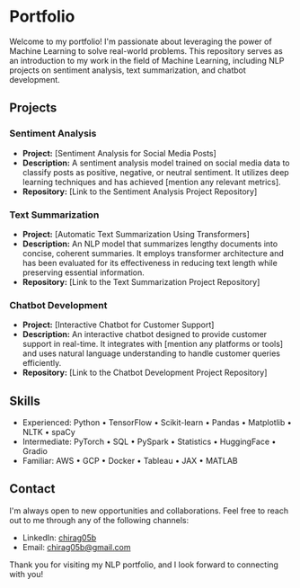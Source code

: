 # Portfolio

Welcome to my portfolio! I'm passionate about leveraging the power of Machine Learning to solve real-world problems. This repository serves as an introduction to my work in the field of Machine Learning, including NLP projects on sentiment analysis, text summarization, and chatbot development.

## Projects

### Sentiment Analysis

- **Project:** [Sentiment Analysis for Social Media Posts]
- **Description:** A sentiment analysis model trained on social media data to classify posts as positive, negative, or neutral sentiment. It utilizes deep learning techniques and has achieved [mention any relevant metrics].
- **Repository:** [Link to the Sentiment Analysis Project Repository]

### Text Summarization

- **Project:** [Automatic Text Summarization Using Transformers]
- **Description:** An NLP model that summarizes lengthy documents into concise, coherent summaries. It employs transformer architecture and has been evaluated for its effectiveness in reducing text length while preserving essential information.
- **Repository:** [Link to the Text Summarization Project Repository]

### Chatbot Development

- **Project:** [Interactive Chatbot for Customer Support]
- **Description:** An interactive chatbot designed to provide customer support in real-time. It integrates with [mention any platforms or tools] and uses natural language understanding to handle customer queries efficiently.
- **Repository:** [Link to the Chatbot Development Project Repository]

## Skills
- Experienced:
Python • TensorFlow • Scikit-learn • Pandas • Matplotlib • NLTK • spaCy
- Intermediate:
PyTorch • SQL • PySpark • Statistics • HuggingFace • Gradio
- Familiar:
AWS • GCP • Docker • Tableau • JAX • MATLAB

## Contact

I'm always open to new opportunities and collaborations. Feel free to reach out to me through any of the following channels:

- LinkedIn: [chirag05b](https://www.linkedin.com/in/chirag05b/)
- Email: chirag05b@gmail.com

Thank you for visiting my NLP portfolio, and I look forward to connecting with you!
